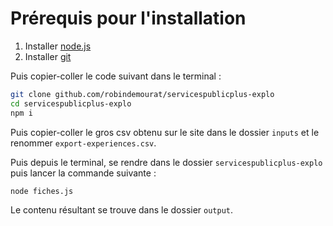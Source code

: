# Prérequis pour l'installation

1. Installer [node.js](https://nodejs.org/fr)
2. Installer [git](https://git-scm.com/)

Puis copier-coller le code suivant dans le terminal :

```bash
git clone github.com/robindemourat/servicespublicplus-explo
cd servicespublicplus-explo
npm i
```

Puis copier-coller le gros csv obtenu sur le site dans le dossier `inputs` et le renommer `export-experiences.csv`.

Puis depuis le terminal, se rendre dans le dossier `servicespublicplus-explo` puis lancer la commande suivante :

```bash
node fiches.js
```

Le contenu résultant se trouve dans le dossier `output`.